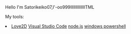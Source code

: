 <p>Hello I'm Satorikeiko07,I'-oo999llllllllllllllTML</p>

My tools:
<li>
<a href="https://love2d.org/">Love2D<a>
<a href="https://code.visualstudio.com/">Visual Studio Code<a>
<a href="https://nodejs.org/en/">node.js<a>
<a href="">windows powershell<a>
  </li>
